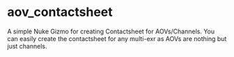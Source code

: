 # aov_contactsheet
A simple Nuke Gizmo for creating Contactsheet for AOVs/Channels. You can easily create the contactsheet for any multi-exr as AOVs are nothing but just channels.
